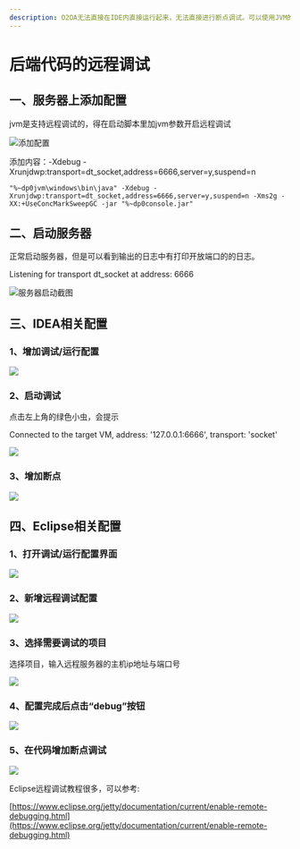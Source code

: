 ```yaml
---
description: O2OA无法直接在IDE内直接运行起来，无法直接进行断点调试。可以使用JVM的调试端口配合IDE进行远程调试。
---
```


# 后端代码的远程调试

## 一、服务器上添加配置

jvm是支持远程调试的，得在启动脚本里加jvm参数开启远程调试

![&#x6DFB;&#x52A0;&#x914D;&#x7F6E;](../../.gitbook/assets/image%20%2871%29.png)

添加内容：-Xdebug -Xrunjdwp:transport=dt\_socket,address=6666,server=y,suspend=n

```text
"%~dp0jvm\windows\bin\java" -Xdebug -Xrunjdwp:transport=dt_socket,address=6666,server=y,suspend=n -Xms2g -XX:+UseConcMarkSweepGC -jar "%~dp0console.jar"
```

## 二、启动服务器

正常启动服务器，但是可以看到输出的日志中有打印开放端口的的日志。

Listening for transport dt\_socket at address: 6666

![&#x670D;&#x52A1;&#x5668;&#x542F;&#x52A8;&#x622A;&#x56FE;](../../.gitbook/assets/qq-jie-tu-20190920163631.png)

## 三、IDEA相关配置

### 1、增加调试/运行配置

![](../../.gitbook/assets/image%20%28163%29.png)

### 2、启动调试

点击左上角的绿色小虫，会提示

Connected to the target VM, address: '127.0.0.1:6666', transport: 'socket'

![](../../.gitbook/assets/image%20%28140%29.png)

### 3、增加断点

![](../../.gitbook/assets/image%20%282%29.png)

## 四、Eclipse相关配置

### 1、打开调试/运行配置界面

![](../../.gitbook/assets/image%20%2846%29.png)

### 2、新增远程调试配置

![](../../.gitbook/assets/image%20%28182%29.png)

### 3、选择需要调试的项目

选择项目，输入远程服务器的主机ip地址与端口号

![](../../.gitbook/assets/image%20%2819%29.png)

### 4、配置完成后点击“debug”按钮

![](../../.gitbook/assets/image%20%281%29.png)

### 5、在代码增加断点调试

![](../../.gitbook/assets/image%20%28183%29.png)

Eclipse远程调试教程很多，可以参考:

[https://www.eclipse.org/jetty/documentation/current/enable-remote-debugging.html](https://www.eclipse.org/jetty/documentation/current/enable-remote-debugging.html)

